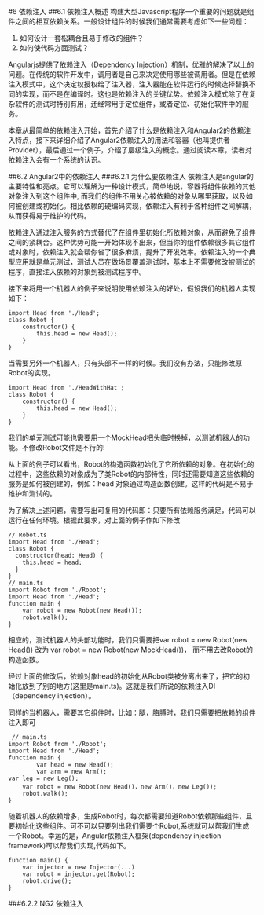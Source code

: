#6 依赖注入 
##6.1 依赖注入概述
构建大型Javascript程序一个重要的问题就是组件之间的相互依赖关系。一般设计组件的时候我们通常需要考虑如下一些问题：

1. 如何设计一套松耦合且易于修改的组件？
2. 如何使代码方面测试？

Angularjs提供了依赖注入（Dependency Injection）机制，优雅的解决了以上的问题。在传统的软件开发中，调用者是自己来决定使用哪些被调用者。但是在依赖注入模式中，这个决定权授权给了注入器，注入器能在软件运行的时候选择替换不同的实现，而不是在编译时。这也是依赖注入的关键优势。依赖注入模式除了在复杂软件的测试时特别有用，还经常用于定位组件，或者定位、初始化软件中的服务。

本章从最简单的依赖注入开始，首先介绍了什么是依赖注入和Angular2的依赖注入特点，接下来详细介绍了Angular2依赖注入的用法和容器（也叫提供者Provider），最后通过一个例子，介绍了层级注入的概念。通过阅读本章，读者对依赖注入会有一个系统的认识。

##6.2 Angular2中的依赖注入
###6.2.1 为什么要依赖注入
依赖注入是angular的主要特性和亮点。它可以理解为一种设计模式，简单地说，容器将组件依赖的其他对象注入到这个组件中, 而我们的组件不用关心被依赖的对象从哪里获取，以及如何被创建或初始化。相比依赖的硬编码实现，依赖注入有利于各种组件之间解耦，从而获得易于维护的代码。

依赖注入通过注入服务的方式替代了在组件里初始化所依赖对象，从而避免了组件之间的紧耦合。这种优势可能一开始体现不出来，但当你的组件依赖很多其它组件或对象时，依赖注入就会帮你省了很多麻烦，提升了开发效率。依赖注入的一个典型应用就是单元测试，测试人员在做场景覆盖测试时，基本上不需要修改被测试的程序，直接注入依赖的对象到被测试程序中。

接下来将用一个机器人的例子来说明使用依赖注入的好处，假设我们的机器人实现如下：

    import Head from './Head';
    class Robot {
    	constructor() {
    		this.head = new Head();
    	}
    }

当需要另外一个机器人，只有头部不一样的时候。我们没有办法，只能修改原Robot的实现。

    import Head from './HeadWithHat';
    class Robot {
    	constructor() {
    		this.head = new Head();
    	}
    }

我们的单元测试可能也需要用一个MockHead把头临时换掉，以测试机器人的功能。不修改Robot文件是不行的!

从上面的例子可以看出，Robot的构造函数初始化了它所依赖的对象。在初始化的过程中，这些依赖的对象成为了类Robot的内部特性，同时还需要知道这些依赖的服务是如何被创建的，例如：head 对象通过构造函数创建。这样的代码是不易于维护和测试的。

为了解决上述问题，需要写出可复用的代码即：只要所有依赖服务满足，代码可以运行在任何环境。根据此要求，对上面的例子作如下修改

    // Robot.ts
    import Head from './Head';
    class Robot {
      constructor(head: Head) {
    	this.head = head;
      }
    }
    // main.ts
    import Robot from './Robot';
    import Head from './Head';
    function main {
    	var robot = new Robot(new Head());
    	robot.walk();
    }
相应的，测试机器人的头部功能时，我们只需要把var robot = new Robot(new Head()) 改为 var robot = new Robot(new MockHead())， 而不用去改Robot的构造函数。

经过上面的修改后，依赖对象head的初始化从Robot类被分离出来了，把它的初始化放到了别的地方(这里是main.ts)。这就是我们所说的依赖注入DI（dependency injection）。

同样的当机器人，需要其它组件时，比如：腿，胳膊时，我们只需要把依赖的组件注入即可

     // main.ts
    import Robot from './Robot';
    import Head from './Head';
    function main {
    		var head = new Head();
    		var arm = new Arm();
    var leg = new Leg();
    	var robot = new Robot(new Head()，new Arm()，new Leg());
    	robot.walk();
    }

随着机器人的依赖增多，生成Robot时，每次都需要知道Robot依赖那些组件，且要初始化这些组件。可不可以只要列出我们需要个Robot,系统就可以帮我们生成一个Robot。幸运的是，Angular依赖注入框架(dependency injection framework)可以帮我们实现,代码如下。


	function main() {
      	var injector = new Injector(...)
      	var robot = injector.get(Robot);
      	robot.drive();
    }

###6.2.2 NG2 依赖注入

